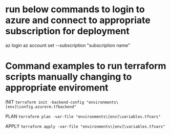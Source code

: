 # run below commands to login to azure and connect to appropriate subscription for deployment

  az login
  az account set --subscription "subscription name"


# Command examples to run terraform scripts manually changing to appropriate enviroment

INIT `terraform init -backend-config "environments\[env]\config.azurerm.tfbackend"`

PLAN `terraform plan -var-file "environments\[env]\variables.tfvars"` 

APPLY `terraform apply -var-file "environments\[env]\variables.tfvars"` 